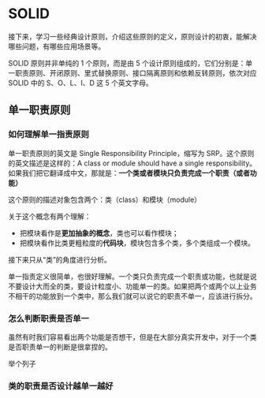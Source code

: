 # SOLID

接下来，学习一些经典设计原则，介绍这些原则的定义，原则设计的初衷，能解决哪些问题，有哪些应用场景等。

SOLID 原则并非单纯的 1 个原则，而是由 5 个设计原则组成的，它们分别是：单一职责原则、开闭原则、里式替换原则、接口隔离原则和依赖反转原则，依次对应 SOLID 中的 S、O、L、I、D 这 5 个英文字母。


## 单一职责原则

### 如何理解单一指责原则

单一职责原则的英文是 Single Responsibility Principle，缩写为 SRP。这个原则的英文描述是这样的：A class or module should have a single responsibility。如果我们把它翻译成中文，那就是：**一个类或者模块只负责完成一个职责（或者功能）**

这个原则的描述对象包含两个：类（class）和模块（module）

关于这个概念有两个理解：

- 把模块看作是**更加抽象的概念**，类也可以看作模块；
- 把模块看作比类更粗粒度的**代码块**，模块包含多个类，多个类组成一个模块。

接下来只从“类”的角度进行分析。

单一指责定义很简单，也很好理解。一个类只负责完成一个职责或功能，也就是说不要设计大而全的类，要设计粒度小、功能单一的类。如果把两个或两个以上业务不相干的功能放到一个类中，那么我们就可以说它的职责不单一，应该进行拆分。

### 怎么判断职责是否单一

虽然有时我们容易看出两个功能是否想干，但是在大部分真实开发中，对于一个类是否职责单一的判断是很拿捏的。

举个列子

### 类的职责是否设计越单一越好

